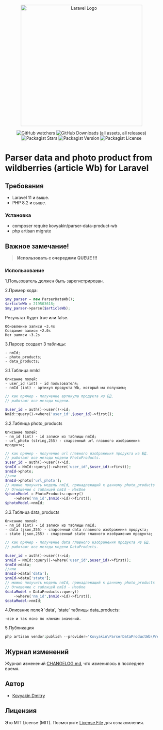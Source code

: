 
<p align="center"><a href="https://laravel.com" target="_blank"><img src="https://raw.githubusercontent.com/laravel/art/master/logo-lockup/5%20SVG/2%20CMYK/1%20Full%20Color/laravel-logolockup-cmyk-red.svg" width="400" alt="Laravel Logo"></a></p>

<p align="center">

<div style="text-align: center;">

![GitHub watchers](https://img.shields.io/github/watchers/kovyakin/parser-data-product-wb)
![GitHub Downloads (all assets, all releases)](https://img.shields.io/github/downloads/kovyakin/parser-data-product-wb/total)
![Packagist Stars](https://img.shields.io/packagist/stars/kovyakin/parser-data-product-wb)
![Packagist Version](https://img.shields.io/packagist/v/kovyakin/parser-data-product-wb)
![Packagist License](https://img.shields.io/packagist/l/kovyakin/parser-data-product-wb)

</div>

# Parser data and photo product from wildberries (article Wb) for Laravel

## Требования
- Laravel 11 и выше.
- PHP 8.2 и выше.


### Установка

- composer require kovyakin/parser-data-product-wb
- php artisan migrate

## Важное замечание!

 > **Использовать с очередями QUEUE !!!**

### Использование

1.Пользователь должен быть зарегистрирован.

2.Пример кода:

``` php
$my_parser = new ParserDataWb();
$articleWb = 219503618;
$my_parser->parse($articleWb);
```

Результат будет true или false.

    Обновление записи ~3.4s
    Создание записи ~2.0s
    Нет записи ~3.2s

3.Парсер создает 3 таблицы:

    - nmId;
    - photo_products;
    - data_products;

3.1.Таблица nmId

    Описание полей:
    - user_id (int) - id пользователя;
    - nmId (int) - артикул продукта Wb, который мы получаем;

``` php
// как пример - получение артикула продукта из БД.
// работают все методы модели.

$user_id = auth()->user()->id;
NmId::query()->where('user_id',$user_id)->first();
```

3.2.Таблица photo_products

    Описание полей:
    - nm_id (int) - id записи из таблицы nmId;
    - url_photo (string,255) - спарсенный url главного изображения продукта;

``` php
// как пример - получение url главного изображения продукта из БД.
// работают все методы модели PhotoProducts.
$user_id = auth()->user()->id;
$nmId = NmId::query()->where('user_id',$user_id)->first();
$nmId->photo;
//или
$nmId->photo['url_photo'];
// можно получить модель nmId, принадлежащий к данному photo_products
// Отношение с таблицей nmId - HasOne
$photoModel = PhotoProducts::query()
    ->where('nm_id',$nmId->id)->first();
$photoModel->nmId;
```

3.3.Таблица data_products

    Описание полей:
    - nm_id (int) - id записи из таблицы nmId;
    - data (json,255) - спарсенный data главного изображения продукта;
    - state (json,255) - спарсенный state главного изображения продукта;

``` php
// как пример - получение data главного изображения продукта из БД.
// работают все методы модели DataProducts.

$user_id = auth()->user()->id;
$nmId = NmId::query()->where('user_id',$user_id)->first();
$nmId->data;
//или
$nmId->data['data'];
$nmId->data['state'];
// можно получить модель nmId, принадлежащий к данному photo_products
// Отношение с таблицей nmId - HasOne
$dataModel = DataProducts::query()
    ->where('nm_id',$nmId->id)->first();
$dataModel->nmId;
```

4.Описание полей 'data', 'state' таблицы data_products:

    -все и так ясно по ключам значений.
5.Публикация
``` php
php artisan vendor:publish --provider="Kovyakin\ParserDataProductWb\Providers\ParserServiceProvider"
```


## Журнал изменений

Журнал изменений [CHANGELOG.md](CHANGELOG.md), что изменилось в последнее время.

## Автор

- [Kovyakin Dmitry](https://github.com/kovyakin)

## Лицензия

Это MIT License (MIT). Посмотрите [License File](LICENSE.md) для ознакомления.



